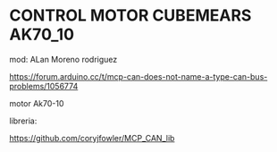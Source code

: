 # CONTROL  MOTOR CUBEMEARS AK70_10

mod: ALan Moreno rodriguez

https://forum.arduino.cc/t/mcp-can-does-not-name-a-type-can-bus-problems/1056774

motor Ak70-10


libreria:


https://github.com/coryjfowler/MCP_CAN_lib



